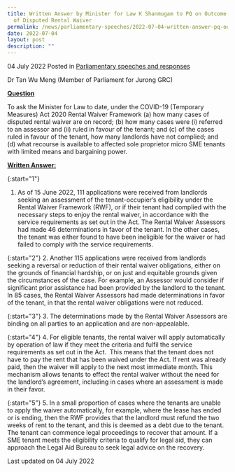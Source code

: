 ```yaml
---
title: Written Answer by Minister for Law K Shanmugam to PQ on Outcome of Cases
  of Disputed Rental Waiver
permalink: /news/parliamentary-speeches/2022-07-04-written-answer-pq-outcome-disputed-rental-waiver
date: 2022-07-04
layout: post
description: ""
---
```

04 July 2022 Posted in [Parliamentary speeches and responses](/news/parliamentary-speeches)

Dr Tan Wu Meng (Member of Parliament for Jurong GRC) 
  
**<b><u>Question</u></b>**  

To ask the Minister for Law to date, under the COVID-19 (Temporary Measures) Act 2020 Rental Waiver Framework (a) how many cases of disputed rental waiver are on record; (b) how many cases were (i) referred to an assessor and (ii) ruled in favour of the tenant; and (c) of the cases ruled in favour of the tenant, how many landlords have not complied; and (d) what recourse is available to affected sole proprietor micro SME tenants with limited means and bargaining power.

**<b><u>Written Answer:</u></b>**  
 
{:start="1"}
1. As of 15 June 2022, 111 applications were received from landlords seeking an assessment of the tenant-occupier’s eligibility under the Rental Waiver Framework (RWF), or if their tenant had complied with the necessary steps to enjoy the rental waiver, in accordance with the service requirements as set out in the Act. The Rental Waiver Assessors had made 46 determinations in favor of the tenant. In the other cases, the tenant was either found to have been ineligible for the waiver or had failed to comply with the service requirements.

{:start="2"}
2. Another 115 applications were received from landlords seeking a reversal or reduction of their rental waiver obligations, either on the grounds of financial hardship, or on just and equitable grounds given the circumstances of the case. For example, an Assessor would consider if significant prior assistance had been provided by the landlord to the tenant. In 85 cases, the Rental Waiver Assessors had made determinations in favor of the tenant, in that the rental waiver obligations were not reduced.

{:start="3"}
3.  The determinations made by the Rental Waiver Assessors are binding on all parties to an application and are non-appealable.
  
{:start="4"}
4.  For eligible tenants, the rental waiver will apply automatically by operation of law if they meet the criteria and fulfil the service requirements as set out in the Act.  This means that the tenant does not have to pay the rent that has been waived under the Act. If rent was already paid, then the waiver will apply to the next most immediate month. This mechanism allows tenants to effect the rental waiver without the need for the landlord’s agreement, including in cases where an assessment is made in their favor.

{:start="5"}
5.  In a small proportion of cases where the tenants are unable to apply the waiver automatically, for example, where the lease has ended or is ending, then the RWF provides that the landlord must refund the two weeks of rent to the tenant, and this is deemed as a debt due to the tenant. The tenant can commence legal proceedings to recover that amount. If a SME tenant meets the eligibility criteria to qualify for legal aid, they can approach the Legal Aid Bureau to seek legal advice on the recovery.

<p class="right-side-updated">Last updated on 04 July 2022</p>